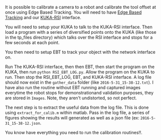 It is possible to calibrate a camera to a robot and calibrate the tool offset
at once using Edge Based Tracking. You will need to have 
[Edge Based Tracking](https://github.com/CognitiveRobotics/Peugeot/tree/TRL5)
and our [KUKA-RSI](https://github.gatech.edu/msobrepera3/KUKA-RSI) interface.

You will need to setup your KUKA to talk to the KUKA-RSI interface. Then load a 
program with a series of diversified points onto the KUKA (like those in the
tp_files directory) which talks over the RSI interface and stops for a few 
seconds at each point. 

You then need to setup EBT to track your object with the network interface on. 

Run The KUKA-RSI interface, then then EBT, then start the program on the KUKA,
then run `python RSI_EBT_LOG.py`. Allow the program on the KUKA to run. Then 
stop the RSI_EBT_LOG, EBT, and KUKA-RSI interface. A log file should now exist
in the `gather_data` folder (like `2016-5-31_15-38-12.txt`). I have also run 
the routine without EBT running and captured images everytime the robot stops 
for demonstrationand validation purposes, they are stored in `Images`. Note, 
they aren't undistorted, so not perfect.

The next step is to extract the useful data from the log file. This is done 
using `extract_for_calib.m` within matlab. Pass in the log file, a series of 
figures showing the results will generated as well as a json file 
(ex: `2016-5-31_15-38-12.json`.

You know have everything you need to run the calibration routines!!. 
